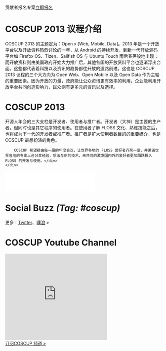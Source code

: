 <div><!--add root div as a workaround of weird makrdown parser-->
  <div id="left">
    <div class="contributor">
      <span class="date">贡献者报名专案</span><span class="call"><a href="http://registrano.com/events/coscup2013-osc-vip?utm_source=coscupweb&utm_medium=middlelinks&utm_campaign=landing" target="_blank">立即报名</a></span>
    </div>
    <div class="register" style="display:none;">
      <span class="date"><em>6</em>月<em>3</em>日开放报名</span><span class="call"><a href="http://registrano.com/events/coscup2013-regist">立即报名</a></span>
    </div>
    <!--news-->
    <div class="news" style="display: none;">
    </div>
    <!--议程-->
    <div class="info">
      <h1>COSCUP 2013 议程介绍</h1>
      <div class="text">
        COSCUP 2013 的主题定为：Open x [Web, Mobile, Data]。2013 年是一个开放平台以及开放资料热烈讨论的一年，从 Android 的持续开发，到新一代开放源码平台如 Firefox OS、Tizen、Sailfish OS 与 Ubuntu Touch 雨后春笋般地出现；而开放资料则由美国政府开始大力推广后，其他各国的开放资料平台也逐渐浮出台面。这些都代表着科技以及资讯的趋势都往开放的道路前进。这也是 COSCUP 2013 议程的三个大方向为 Open Web、Open Mobile 以及 Open Data 作为主轴的重要因素。因为开放的力量，政府能让公众资讯更有效率的利用，企业能利用开放平台共同创造影响力，民众则有更多元的资讯以及选择。
      </div>
    </div>
    <!--what is coscup-->
    <div class="whatiscoscup">
      <h1>COSCUP 2013</h1>
      <div class="text">开源人年会的三大支柱是开发者、使用者与推广者。开发者（大神）是主要的生产者，但同时也是其它程序的使用者。在使用者了解 FLOSS 文化、熟练技能之后，也将成为下一代的开发者或推广者。推广者是扩大使用者数目的的重要媒介，也是 COSCUP 最想扮演的角色。 

        COSCUP 希望藉由每一届的年度会议，让世界各地的 FLOSS 爱好者齐聚一堂，并邀请世界各地的专家上台分享经验，想法与新的技术，来共同的激发国内外的爱好者更加踊跃投入 FLOSS 的开发与使用。</div>
    </div>
  </div>
  <div id="sidebar2">
    <!--fb-->
    <div class="fb">
      <iframe src="//www.facebook.com/plugins/likebox.php?href=https%3A%2F%2Fwww.facebook.com%2Fcoscup&amp;width=292&amp;height=62&amp;show_faces=false&amp;colorscheme=light&amp;stream=false&amp;border_color&amp;header=false" scrolling="no" frameborder="0" style="border:none; overflow:hidden; width:292px; height:62px;" allowTransparency="true"></iframe>
    </div>
    <!--social Buzz-->
    <div class="socialbuzz">
      <h1>Social Buzz <em>(Tag: #coscup)</em></h1>
      <div id="socialbuzz" class="text"></div>
      <div class="more">更多：<a href="https://search.twitter.com/search?q=coscup+OR+from%3Acoscup">Twitter</a>、<a href="http://www.plurk.com/psearch#q=COSCUP">噗浪</a> »</div>
    </div>
    <!--u tube-->
    <div class="utube">
      <h1>COSCUP Youtube Channel</h1>
      <div class="text"><iframe width="330" height="280" src="http://www.youtube.com/embed/videoseries?list=PLqfib4St70XPyKy32xNrryEW7fC0y_qqA" frameborder="0" allowfullscreen></iframe></div>
      <div class="more"><a href="http://www.youtube.com/user/thecoscup?feature=watch">订阅COSCUP 频道 »</a></div>
    </div>
  </div>
</div>
